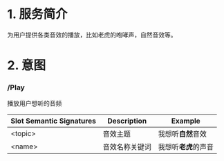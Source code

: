# 1. 服务简介

为用户提供各类音效的播放，比如老虎的咆哮声，自然音效等。

# 2. 意图

### \/Play

播放用户想听的音频


| **Slot Semantic Signatures** | **Description**| **Example** |
| --- | --- | --- |
| &lt;topic&gt; | 音效主题 | 我想听**自然**音效 |
| &lt;name&gt; | 音效名称关键词 | 我想听**老虎**的声音 |



